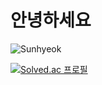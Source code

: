 
# 안녕하세요

  ![Sunhyeok](https://github-readme-stats.vercel.app/api?username=sunhyeok&theme=radical&show_icons=true)



[![Solved.ac
프로필](http://mazassumnida.wtf/api/v2/generate_badge?boj={sunhyeok11})](https://solved.ac/{sunhyeok11})
